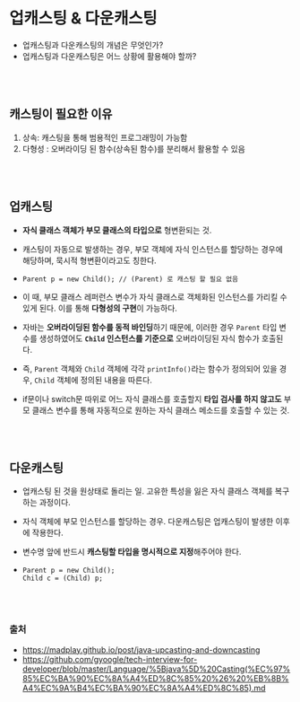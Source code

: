 # 업캐스팅 & 다운캐스팅
- 업캐스팅과 다운캐스팅의 개념은 무엇인가?
- 업캐스팅과 다운캐스팅은 어느 상황에 활용해야 할까?

<br></br>

## 캐스팅이 필요한 이유
1. 상속: 캐스팅을 통해 범용적인 프로그래밍이 가능함 
2. 다형성 : 오버라이딩 된 함수(상속된 함수)를 분리해서 활용할 수 있음

<br></br>

## 업캐스팅
- **자식 클래스 객체가 부모 클래스의 타입으로** 형변환되는 것.

- 캐스팅이 자동으로 발생하는 경우, 부모 객체에 자식 인스턴스를 할당하는 경우에 해당하며, 묵시적 형변환이라고도 칭한다.

-   ```
    Parent p = new Child(); // (Parent) 로 캐스팅 할 필요 없음
    ```

- 이 때, 부모 클래스 레퍼런스 변수가 자식 클래스로 객체화된 인스턴스를 가리킬 수 있게 된다. 이를 통해 **다형성의 구현**이 가능하다.

- 자바는 **오버라이딩된 함수를 동적 바인딩**하기 때문에, 이러한 경우 `Parent` 타입 변수를 생성하였어도 **`Child` 인스턴스를 기준으로** 오버라이딩된 자식 함수가 호출된다. 

- 즉, `Parent` 객체와 `Child` 객체에 각각 `printInfo()`라는 함수가 정의되어 있을 경우, `Child` 객체에 정의된 내용을 따른다. 

- if문이나 switch문 따위로 어느 자식 클래스를 호출할지 **타입 검사를 하지 않고도** 부모 클래스 변수를 통해 자동적으로 원하는 자식 클래스 메소드를 호출할 수 있는 것.

<br></br>

## 다운캐스팅
- 업캐스팅 된 것을 원상태로 돌리는 일. 고유한 특성을 잃은 자식 클래스 객체를 복구하는 과정이다.

- 자식 객체에 부모 인스턴스를 할당하는 경우. 다운캐스팅은 업캐스팅이 발생한 이후에 작용한다.

- 변수명 앞에 반드시 **캐스팅할 타입을 명시적으로 지정**해주어야 한다.

-   ```
    Parent p = new Child();
    Child c = (Child) p;
    ```
<br></br>

### 출처
- https://madplay.github.io/post/java-upcasting-and-downcasting
- https://github.com/gyoogle/tech-interview-for-developer/blob/master/Language/%5Bjava%5D%20Casting(%EC%97%85%EC%BA%90%EC%8A%A4%ED%8C%85%20%26%20%EB%8B%A4%EC%9A%B4%EC%BA%90%EC%8A%A4%ED%8C%85).md